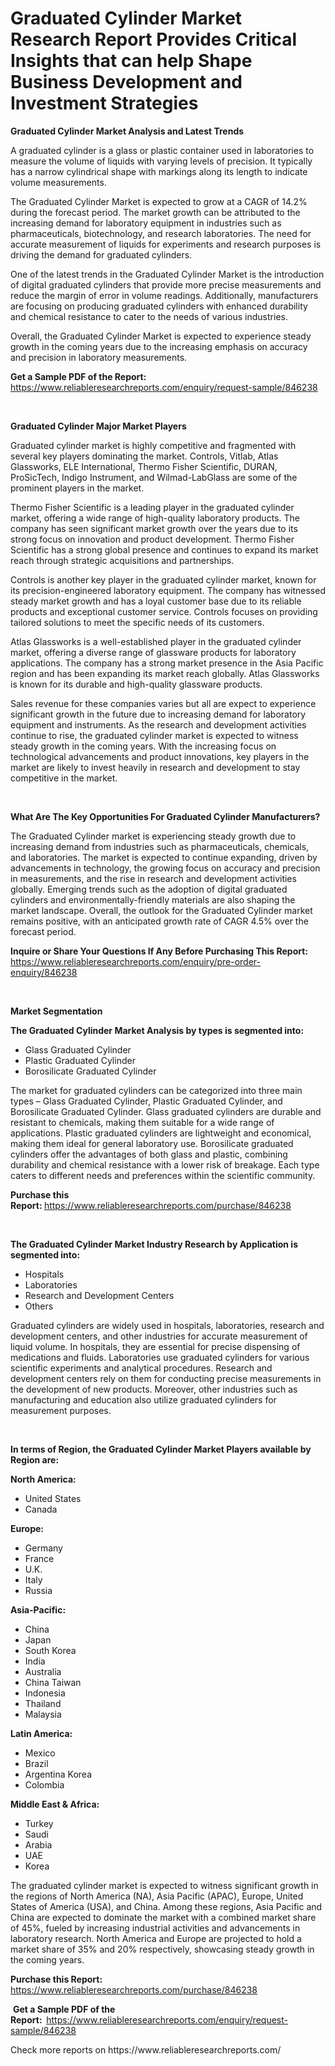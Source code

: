 <p><h1>Graduated Cylinder Market Research Report Provides Critical Insights that can help Shape Business Development and Investment Strategies</h1></p><p><strong>Graduated Cylinder Market Analysis and Latest Trends</strong></p>
<p><p>A graduated cylinder is a glass or plastic container used in laboratories to measure the volume of liquids with varying levels of precision. It typically has a narrow cylindrical shape with markings along its length to indicate volume measurements.</p><p>The Graduated Cylinder Market is expected to grow at a CAGR of 14.2% during the forecast period. The market growth can be attributed to the increasing demand for laboratory equipment in industries such as pharmaceuticals, biotechnology, and research laboratories. The need for accurate measurement of liquids for experiments and research purposes is driving the demand for graduated cylinders.</p><p>One of the latest trends in the Graduated Cylinder Market is the introduction of digital graduated cylinders that provide more precise measurements and reduce the margin of error in volume readings. Additionally, manufacturers are focusing on producing graduated cylinders with enhanced durability and chemical resistance to cater to the needs of various industries.</p><p>Overall, the Graduated Cylinder Market is expected to experience steady growth in the coming years due to the increasing emphasis on accuracy and precision in laboratory measurements.</p></p>
<p><strong>Get a Sample PDF of the Report:&nbsp;</strong> <a href="https://www.reliableresearchreports.com/enquiry/request-sample/846238">https://www.reliableresearchreports.com/enquiry/request-sample/846238</a></p>
<p>&nbsp;</p>
<p><strong>Graduated Cylinder Major Market Players</strong></p>
<p><p>Graduated cylinder market is highly competitive and fragmented with several key players dominating the market. Controls, Vitlab, Atlas Glassworks, ELE International, Thermo Fisher Scientific, DURAN, ProSicTech, Indigo Instrument, and Wilmad-LabGlass are some of the prominent players in the market.</p><p>Thermo Fisher Scientific is a leading player in the graduated cylinder market, offering a wide range of high-quality laboratory products. The company has seen significant market growth over the years due to its strong focus on innovation and product development. Thermo Fisher Scientific has a strong global presence and continues to expand its market reach through strategic acquisitions and partnerships.</p><p>Controls is another key player in the graduated cylinder market, known for its precision-engineered laboratory equipment. The company has witnessed steady market growth and has a loyal customer base due to its reliable products and exceptional customer service. Controls focuses on providing tailored solutions to meet the specific needs of its customers.</p><p>Atlas Glassworks is a well-established player in the graduated cylinder market, offering a diverse range of glassware products for laboratory applications. The company has a strong market presence in the Asia Pacific region and has been expanding its market reach globally. Atlas Glassworks is known for its durable and high-quality glassware products.</p><p>Sales revenue for these companies varies but all are expect to experience significant growth in the future due to increasing demand for laboratory equipment and instruments. As the research and development activities continue to rise, the graduated cylinder market is expected to witness steady growth in the coming years. With the increasing focus on technological advancements and product innovations, key players in the market are likely to invest heavily in research and development to stay competitive in the market.</p></p>
<p>&nbsp;</p>
<p><strong>What Are The Key Opportunities For Graduated Cylinder Manufacturers?</strong></p>
<p><p>The Graduated Cylinder market is experiencing steady growth due to increasing demand from industries such as pharmaceuticals, chemicals, and laboratories. The market is expected to continue expanding, driven by advancements in technology, the growing focus on accuracy and precision in measurements, and the rise in research and development activities globally. Emerging trends such as the adoption of digital graduated cylinders and environmentally-friendly materials are also shaping the market landscape. Overall, the outlook for the Graduated Cylinder market remains positive, with an anticipated growth rate of CAGR 4.5% over the forecast period.</p></p>
<p><strong>Inquire or Share Your Questions If Any Before Purchasing This Report:</strong> <a href="https://www.reliableresearchreports.com/enquiry/pre-order-enquiry/846238">https://www.reliableresearchreports.com/enquiry/pre-order-enquiry/846238</a></p>
<p>&nbsp;</p>
<p><strong>Market Segmentation</strong></p>
<p><strong>The Graduated Cylinder Market Analysis by types is segmented into:</strong></p>
<p><ul><li>Glass Graduated Cylinder</li><li>Plastic Graduated Cylinder</li><li>Borosilicate Graduated Cylinder</li></ul></p>
<p><p>The market for graduated cylinders can be categorized into three main types – Glass Graduated Cylinder, Plastic Graduated Cylinder, and Borosilicate Graduated Cylinder. Glass graduated cylinders are durable and resistant to chemicals, making them suitable for a wide range of applications. Plastic graduated cylinders are lightweight and economical, making them ideal for general laboratory use. Borosilicate graduated cylinders offer the advantages of both glass and plastic, combining durability and chemical resistance with a lower risk of breakage. Each type caters to different needs and preferences within the scientific community.</p></p>
<p><strong>Purchase this Report:&nbsp;</strong><a href="https://www.reliableresearchreports.com/purchase/846238">https://www.reliableresearchreports.com/purchase/846238</a></p>
<p>&nbsp;</p>
<p><strong>The Graduated Cylinder Market Industry Research by Application is segmented into:</strong></p>
<p><ul><li>Hospitals</li><li>Laboratories</li><li>Research and Development Centers</li><li>Others</li></ul></p>
<p><p>Graduated cylinders are widely used in hospitals, laboratories, research and development centers, and other industries for accurate measurement of liquid volume. In hospitals, they are essential for precise dispensing of medications and fluids. Laboratories use graduated cylinders for various scientific experiments and analytical procedures. Research and development centers rely on them for conducting precise measurements in the development of new products. Moreover, other industries such as manufacturing and education also utilize graduated cylinders for measurement purposes.</p></p>
<p>&nbsp;</p>
<p><strong>In terms of Region, the Graduated Cylinder Market Players available by Region are:</strong></p>
<p>
    <p> <strong> North America: </strong>
        <ul>
            <li>United States</li>
            <li>Canada</li>
        </ul>
        </p> 
    <p> <strong> Europe: </strong>
        <ul>
            <li>Germany</li>
            <li>France</li>
            <li>U.K.</li>
            <li>Italy</li>
            <li>Russia</li>
        </ul>
        </p> 
    <p> <strong> Asia-Pacific: </strong>
        <ul>
            <li>China</li>
            <li>Japan</li>
            <li>South Korea</li>
            <li>India</li>
            <li>Australia</li>
            <li>China Taiwan</li>
            <li>Indonesia</li>
            <li>Thailand</li>
            <li>Malaysia</li>
        </ul>
        </p> 
    <p> <strong> Latin America: </strong>
        <ul>
            <li>Mexico</li>
            <li>Brazil</li>
            <li>Argentina Korea</li>
            <li>Colombia</li>
        </ul>
        </p> 
    <p> <strong> Middle East & Africa: </strong>
        <ul>
            <li>Turkey</li>
            <li>Saudi</li>
            <li>Arabia</li>
            <li>UAE</li>
            <li>Korea</li>
        </ul>
    </p>
    </p>
<p><p>The graduated cylinder market is expected to witness significant growth in the regions of North America (NA), Asia Pacific (APAC), Europe, United States of America (USA), and China. Among these regions, Asia Pacific and China are expected to dominate the market with a combined market share of 45%, fueled by increasing industrial activities and advancements in laboratory research. North America and Europe are projected to hold a market share of 35% and 20% respectively, showcasing steady growth in the coming years.</p></p>
<p><strong>Purchase this Report: </strong><a href="https://www.reliableresearchreports.com/purchase/846238">https://www.reliableresearchreports.com/purchase/846238</a></p>
<p>&nbsp;<strong>Get a Sample PDF of the Report:&nbsp;&nbsp;</strong><a href="https://www.reliableresearchreports.com/enquiry/request-sample/846238">https://www.reliableresearchreports.com/enquiry/request-sample/846238</a></p>
<p><strong></strong></p>
<p>Check more reports on https://www.reliableresearchreports.com/</p>